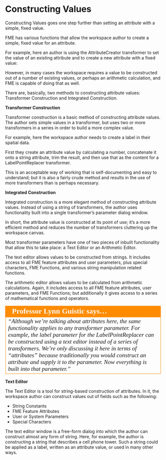 # Constructing Values

Constructing Values goes one step further than setting an attribute with a simple, fixed value.

FME has various functions that allow the workspace author to create a simple, fixed value for an attribute.

For example, here an author is using the AttributeCreator transformer to set the value of an existing attribute and to create a new attribute with a fixed value:

However, in many cases the workspace requires a value to be constructed out of a number of existing values, or perhaps an arithmetic calculation, and FME is capable of doing that as well.

There are, basically, two methods to constructing attribute values: Transformer Construction and Integrated Construction.

**Transformer Construction**

Transformer construction is a basic method of constructing attribute values. The author sets simple values in a transformer, but uses two or more transformers in a series in order to build a more complex value.

For example, here the workspace author needs to create a label in their spatial data.

First they create an attribute value by calculating a number, concatenate it onto a string attribute, trim the result, and then use that as the content for a LabelPointReplacer transformer.

This is an acceptable way of working that is self-documenting and easy to understand; but it is also a fairly crude method and results in the use of more transformers than is perhaps necessary.

**Integrated Construction**

Integrated construction is a more elegant method of constructing attribute values. Instead of using a string of transformers, the author uses functionality built into a single transformer’s parameter dialog window.

In short, the attribute value is constructed at its point of use; it’s a more efficient method and reduces the number of transformers cluttering up the workspace canvas.

Most transformer parameters have one of two pieces of inbuilt functionality that allow this to take place: a Text Editor or an Arithmetic Editor.

The text editor allows values to be constructed from strings. It includes access to all FME feature attributes and user parameters, plus special characters, FME Functions, and various string manipulation related functions.

The arithmetic editor allows values to be calculated from arithmetic calculations. Again, it includes access to all FME feature attributes, user parameters, and FME Functions; but additionally it gives access to a series of mathematical functions and operators.

<table style="border-spacing: 0px">
<tr>
<td style="vertical-align:middle;background-color:darkorange;border: 2px solid darkorange">
<i class="fa fa-quote-left fa-lg fa-pull-left fa-fw" style="color:white;padding-right: 12px;vertical-align:text-top"></i>
<span style="color:white;font-size:x-large;font-weight: bold;font-family:serif">Professor Lynn Guistic says…</span>
</td>
</tr>

<tr>
<td style="border: 1px solid darkorange">
<span style="font-family:serif; font-style:italic; font-size:larger">
“Although we’re talking about attributes here, the same functionality
applies to any transformer parameter.
For example, the label parameter for the LabelPointReplacer can be
constructed using a text editor instead of a series of transformers.
We’re only discussing it here in terms of “attributes” because traditionally you would
construct an attribute and supply it to the parameter. Now everything is built into that
parameter.”
</span>
</td>
</tr>
</table>

**Text Editor**

The Text Editor is a tool for string-based construction of attributes. In it, the workspace author can construct values out of fields such as the following:

- String Constants
- FME Feature Attributes
- User or System Parameters
- Special Characters

The text editor window is a free-form dialog into which the author can construct almost any form of string. Here, for example, the author is constructing a string that describes a cell phone tower. Such a string could be applied as a label, written as an attribute value, or used in many other ways.